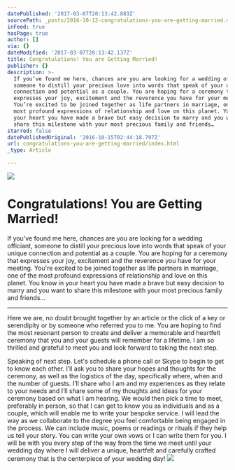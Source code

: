 ```yaml
---
datePublished: '2017-03-07T20:13:42.883Z'
sourcePath: _posts/2016-10-12-congratulations-you-are-getting-married.md
inFeed: true
hasPage: true
author: []
via: {}
dateModified: '2017-03-07T20:13:42.137Z'
title: Congratulations! You are Getting Married!
publisher: {}
description: >-
  If youʼve found me here, chances are you are looking for a wedding officiant,
  someone to distill your precious love into words that speak of your unique
  connection and potential as a couple. You are hoping for a ceremony that
  expresses your joy, excitement and the reverence you have for your meeting.
  You’re excited to be joined together as life partners in marriage, one of the
  most profound expressions of relationship and love on this planet. You know in
  your heart you have made a brave but easy decision to marry and you want to
  share this milestone with your most precious family and friends…
starred: false
datePublishedOriginal: '2016-10-15T02:44:18.797Z'
url: congratulations-you-are-getting-married/index.html
_type: Article

---
```

![](https://the-grid-user-content.s3-us-west-2.amazonaws.com/c1273a0e-d601-4a4f-a91e-1ccf7518b425.jpg)

# Congratulations! You are Getting Married!

If youʼve found me here, chances are you are looking for a wedding officiant, someone to distill your precious love into words that speak of your unique connection and potential as a couple. You are hoping for a ceremony that expresses your joy, excitement and the reverence you have for your meeting. You're excited to be joined together as life partners in marriage, one of the most profound expressions of relationship and love on this planet. You know in your heart you have made a brave but easy decision to marry and you want to share this milestone with your most precious family and friends...

---

Here we are, no doubt brought together by an article or the click of a key or serendipity or by someone who referred you to me. You are hoping to find the most resonant person to create and deliver a memorable and heartfelt ceremony that you and your guests will remember for a lifetime. I am so thrilled and grateful to meet you and look forward to taking the next step.

Speaking of next step. Let's schedule a phone call or Skype to begin to get to know each other. Iʼll ask you to share your hopes and thoughts for the ceremony, as well as the logistics of the day, specifically where, when and the number of guests. Iʼll share who I am and my experiences as they relate to your needs and Iʼll share some of my thoughts and ideas for your ceremony based on what I am hearing. We would then pick a time to meet, preferably in person, so that I can get to know you as individuals and as a couple, which will enable me to write your bespoke service. I will lead the way as we collaborate to the degree you feel comfortable being engaged in the process. We can include music, poems or readings or rituals if they help us tell your story. You can write your own vows or I can write them for you. I will be with you every step of the way from the time we meet until your wedding day where I will deliver a unique, heartfelt and carefully crafted ceremony that is the centerpiece of your wedding day!
![](https://the-grid-user-content.s3-us-west-2.amazonaws.com/30c9c034-5b7a-413c-b2ad-e910bd9cdf30.jpg)